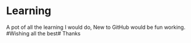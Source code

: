 # Learning
A pot of all the learning I would do,
New to GitHub
would be fun working.
#Wishing all the best#
Thanks
